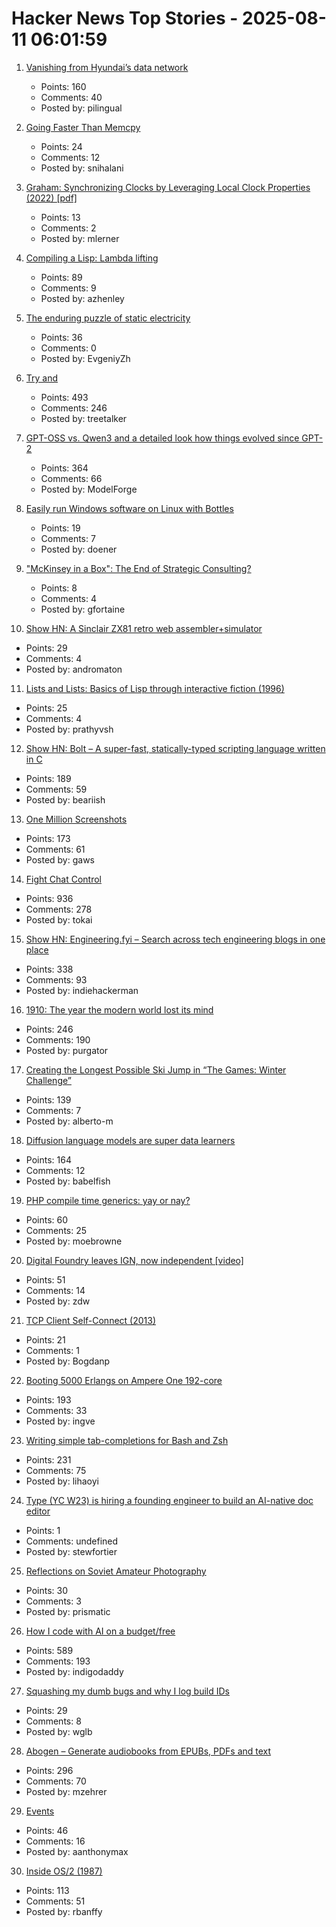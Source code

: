 # Hacker News Top Stories - 2025-08-11 06:01:59

1. [Vanishing from Hyundai’s data network](http://techno-fandom.org/~hobbit/cars/ev/offnet.html)
   - Points: 160
   - Comments: 40
   - Posted by: pilingual

2. [Going Faster Than Memcpy](https://squadrick.dev/journal/going-faster-than-memcpy)
   - Points: 24
   - Comments: 12
   - Posted by: snihalani

3. [Graham: Synchronizing Clocks by Leveraging Local Clock Properties (2022) [pdf]](https://www.usenix.org/system/files/nsdi22-paper-najafi_1.pdf)
   - Points: 13
   - Comments: 2
   - Posted by: mlerner

4. [Compiling a Lisp: Lambda lifting](https://bernsteinbear.com/blog/compiling-a-lisp-12/)
   - Points: 89
   - Comments: 9
   - Posted by: azhenley

5. [The enduring puzzle of static electricity](https://pubs.aip.org/physicstoday/article/78/8/54/3355922/The-enduring-puzzle-of-static-electricityEven)
   - Points: 36
   - Comments: 0
   - Posted by: EvgeniyZh

6. [Try and](https://ygdp.yale.edu/phenomena/try-and)
   - Points: 493
   - Comments: 246
   - Posted by: treetalker

7. [GPT-OSS vs. Qwen3 and a detailed look how things evolved since GPT-2](https://magazine.sebastianraschka.com/p/from-gpt-2-to-gpt-oss-analyzing-the)
   - Points: 364
   - Comments: 66
   - Posted by: ModelForge

8. [Easily run Windows software on Linux with Bottles](https://usebottles.com/)
   - Points: 19
   - Comments: 7
   - Posted by: doener

9. ["McKinsey in a Box": The End of Strategic Consulting?](https://knowledge.insead.edu/strategy/mckinsey-box-end-strategic-consulting)
   - Points: 8
   - Comments: 4
   - Posted by: gfortaine

10. [Show HN: A Sinclair ZX81 retro web assembler+simulator](undefined)
   - Points: 29
   - Comments: 4
   - Posted by: andromaton

11. [Lists and Lists: Basics of Lisp through interactive fiction (1996)](https://eblong.com/zarf/zweb/lists/)
   - Points: 25
   - Comments: 4
   - Posted by: prathyvsh

12. [Show HN: Bolt – A super-fast, statically-typed scripting language written in C](https://github.com/Beariish/bolt)
   - Points: 189
   - Comments: 59
   - Posted by: beariish

13. [One Million Screenshots](https://onemillionscreenshots.com/?q=random)
   - Points: 173
   - Comments: 61
   - Posted by: gaws

14. [Fight Chat Control](https://fightchatcontrol.eu/)
   - Points: 936
   - Comments: 278
   - Posted by: tokai

15. [Show HN: Engineering.fyi – Search across tech engineering blogs in one place](https://engineering.fyi/)
   - Points: 338
   - Comments: 93
   - Posted by: indiehackerman

16. [1910: The year the modern world lost its mind](https://www.derekthompson.org/p/1910-the-year-the-modern-world-lost)
   - Points: 246
   - Comments: 190
   - Posted by: purgator

17. [Creating the Longest Possible Ski Jump in “The Games: Winter Challenge”](https://mrwint.github.io/winter/writeup/writeup2.html)
   - Points: 139
   - Comments: 7
   - Posted by: alberto-m

18. [Diffusion language models are super data learners](https://jinjieni.notion.site/Diffusion-Language-Models-are-Super-Data-Learners-239d8f03a866800ab196e49928c019ac)
   - Points: 164
   - Comments: 12
   - Posted by: babelfish

19. [PHP compile time generics: yay or nay?](https://thephp.foundation/blog/2025/08/05/compile-generics/)
   - Points: 60
   - Comments: 25
   - Posted by: moebrowne

20. [Digital Foundry leaves IGN, now independent [video]](https://www.youtube.com/watch?v=tl7bIJ2yu4I)
   - Points: 51
   - Comments: 14
   - Posted by: zdw

21. [TCP Client Self-Connect (2013)](http://sgros.blogspot.com/2013/08/tcp-client-self-connect.html)
   - Points: 21
   - Comments: 1
   - Posted by: Bogdanp

22. [Booting 5000 Erlangs on Ampere One 192-core](https://underjord.io/booting-5000-erlangs-on-ampere-one.html)
   - Points: 193
   - Comments: 33
   - Posted by: ingve

23. [Writing simple tab-completions for Bash and Zsh](https://mill-build.org/blog/14-bash-zsh-completion.html)
   - Points: 231
   - Comments: 75
   - Posted by: lihaoyi

24. [Type (YC W23) is hiring a founding engineer to build an AI-native doc editor](https://www.ycombinator.com/companies/type/jobs/1idOunL-founding-product-engineer)
   - Points: 1
   - Comments: undefined
   - Posted by: stewfortier

25. [Reflections on Soviet Amateur Photography](https://www.publicbooks.org/strangers-in-the-family-album-reflections-on-soviet-amateur-photography/)
   - Points: 30
   - Comments: 3
   - Posted by: prismatic

26. [How I code with AI on a budget/free](https://wuu73.org/blog/aiguide1.html)
   - Points: 589
   - Comments: 193
   - Posted by: indigodaddy

27. [Squashing my dumb bugs and why I log build IDs](https://rachelbythebay.com/w/2025/08/03/scope/)
   - Points: 29
   - Comments: 8
   - Posted by: wglb

28. [Abogen – Generate audiobooks from EPUBs, PDFs and text](https://github.com/denizsafak/abogen)
   - Points: 296
   - Comments: 70
   - Posted by: mzehrer

29. [Events](https://developer.mozilla.org/en-US/docs/Learn_web_development/Core/Scripting/Events)
   - Points: 46
   - Comments: 16
   - Posted by: aanthonymax

30. [Inside OS/2 (1987)](https://gitpi.us/article-archive/inside-os2/)
   - Points: 113
   - Comments: 51
   - Posted by: rbanffy

